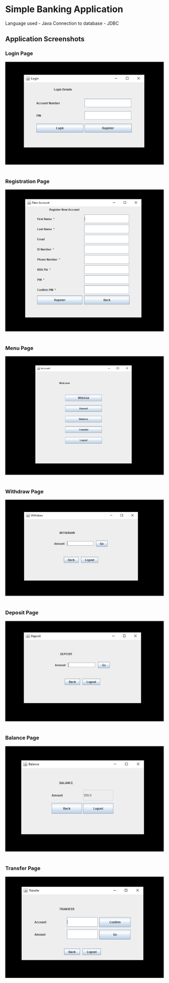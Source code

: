 # Simple Banking Application
Language used - Java
Connection to database - JDBC
## Application Screenshots
### Login Page
![LOGIN](https://github.com/Georgina7/Banking/blob/master/Images/Login.PNG)
<br/><br/>
### Registration Page
![](https://github.com/Georgina7/Banking/blob/master/Images/Registration.PNG)
<br/><br/>
### Menu Page
![](https://github.com/Georgina7/Banking/blob/master/Images/AppLanding.PNG)
<br/><br/>
### Withdraw Page
![](https://github.com/Georgina7/Banking/blob/master/Images/Withdraw.PNG)
<br/><br/>
### Deposit Page
![](https://github.com/Georgina7/Banking/blob/master/Images/Deposit.PNG)
<br/><br/>
### Balance Page
![](https://github.com/Georgina7/Banking/blob/master/Images/Balance.PNG)
<br/><br/>
### Transfer Page
![](https://github.com/Georgina7/Banking/blob/master/Images/Transfer.PNG)

